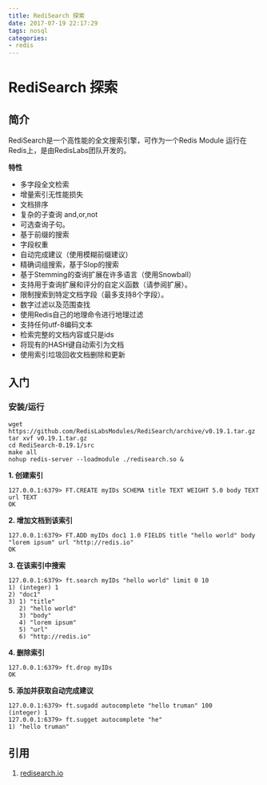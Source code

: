 ```yaml
---
title: RediSearch 探索
date: 2017-07-19 22:17:29
tags: nosql
categories:
- redis
---
```

# RediSearch 探索

## 简介

RediSearch是一个高性能的全文搜索引擎，可作为一个Redis Module 运行在Redis上，是由RedisLabs团队开发的。

**特性**
- 多字段全文检索
- 增量索引无性能损失
- 文档排序
- 复杂的子查询 and,or,not
- 可选查询子句。
- 基于前缀的搜索
- 字段权重
- 自动完成建议（使用模糊前缀建议）
- 精确词组搜索，基于Slop的搜索
- 基于Stemming的查询扩展在许多语言（使用Snowball）
- 支持用于查询扩展和评分的自定义函数（请参阅扩展）。
- 限制搜索到特定文档字段（最多支持8个字段）。
- 数字过滤以及范围查找
- 使用Redis自己的地理命令进行地理过滤
- 支持任何utf-8编码文本
- 检索完整的文档内容或只是ids
- 将现有的HASH键自动索引为文档
- 使用索引垃圾回收文档删除和更新

## 入门

### 安装/运行
```
wget https://github.com/RedisLabsModules/RediSearch/archive/v0.19.1.tar.gz
tar xvf v0.19.1.tar.gz
cd RediSearch-0.19.1/src
make all
nohup redis-server --loadmodule ./redisearch.so &
```
**1. 创建索引**

```
127.0.0.1:6379> FT.CREATE myIDs SCHEMA title TEXT WEIGHT 5.0 body TEXT url TEXT
OK

```
**2. 增加文档到该索引**
```
127.0.0.1:6379> FT.ADD myIDs doc1 1.0 FIELDS title "hello world" body "lorem ipsum" url "http://redis.io"
OK

```

**3. 在该索引中搜索**
```
127.0.0.1:6379> ft.search myIDs "hello world" limit 0 10
1) (integer) 1
2) "doc1"
3) 1) "title"
   2) "hello world"
   3) "body"
   4) "lorem ipsum"
   5) "url"
   6) "http://redis.io"

```

**4. 删除索引**

```
127.0.0.1:6379> ft.drop myIDs
OK

```

**5. 添加并获取自动完成建议**
```
127.0.0.1:6379> ft.sugadd autocomplete "hello truman" 100
(integer) 1
127.0.0.1:6379> ft.sugget autocomplete "he"
1) "hello truman"

```


## 引用
1. [redisearch.io](#http://redisearch.io/)
